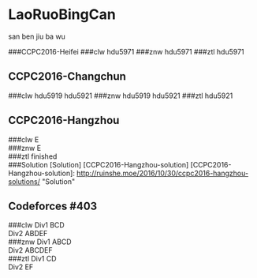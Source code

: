 # LaoRuoBingCan
san ben jiu ba wu

###CCPC2016-Heifei
###clw
hdu5971
###znw
hdu5971
###ztl
hdu5971

## CCPC2016-Changchun
###clw
hdu5919 hdu5921
###znw
hdu5919 hdu5921
###ztl
hdu5921

## CCPC2016-Hangzhou
###clw
E  
###znw
E  
###ztl
finished  
###Solution
[Solution] [CCPC2016-Hangzhou-solution]
[CCPC2016-Hangzhou-solution]: http://ruinshe.moe/2016/10/30/ccpc2016-hangzhou-solutions/  "Solution"

## Codeforces #403 
###clw
Div1 BCD  
Div2 ABDEF  
###znw
Div1 ABCD  
Div2 ABCDEF  
###ztl
Div1 CD  
Div2 EF  
